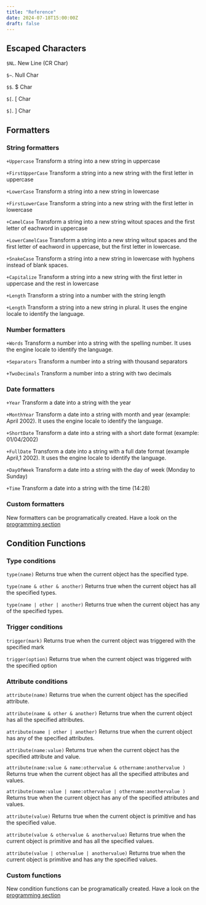 ```yaml
---
title: "Reference"
date: 2024-07-18T15:00:00Z
draft: false
---
```


## Escaped Characters
`$NL`. New Line (CR Char)

`$~`. Null Char

`$$`. $ Char

`$[`. [ Char

`$]`. ] Char


## Formatters ##
### String formatters ###
`+Uppercase`
Transform a string into a new string in uppercase

`+FirstUpperCase`
Transform a string into a new string with the first letter in uppercase

`+LowerCase`
Transform a string into a new string in lowercase

`+FirstLowerCase`
Transform a string into a new string with the first letter in lowercase

`+CamelCase`
Transform a string into a new string witout spaces and the first letter of eachword in uppercase

`+LowerCamelCase`
Transform a string into a new string witout spaces and the first letter of eachword in uppercase, but the first letter in lowercase.

`+SnakeCase`
Transform a string into a new string in lowercase with hyphens instead of blank spaces.

`+Capitalize`
Transform a string into a new string with the first letter in uppercase and the rest in lowercase

`+Length`
Transform a string into a number with the string length

`+Length`
Transform a string into a new string in plural. It uses the engine locale to identify the language.

### Number formatters ###
`+Words`
Transform a number into a string with the spelling number. It uses the engine locale to identify the language.

`+Separators`
Transform a number into a string with thousand separators

`+TwoDecimals`
Transform a number into a string with two decimals

### Date formatters ###
`+Year`
Transform a date into a string with the year

`+MonthYear`
Transform a date into a string with month and year (example: April 2002). It uses the engine locale to identify the language.

`+ShortDate`
Transform a date into a string with a short date format (example: 01/04/2002)

`+FullDate`
Transform a date into a string with a full date format (example April,1 2002). It uses the engine locale to identify the language.

`+DayOfWeek`
Transform a date into a string with the day of week (Monday to Sunday)

`+Time`
Transform a date into a string with the time (14:28)

### Custom formatters ###
New formatters can be programatically created. Have a look on the [programming section](../programming)


## Condition Functions ##

### Type conditions ###

`type(name)`
Returns true when the current object has the specified type.

`type(name & other & another)`
Returns true when the current object has all the specified types.

`type(name | other | another)`
Returns true when the current object has any of the specified types.

### Trigger conditions ###

`trigger(mark)`
Returns true when the current object was triggered with the specified mark 

`trigger(option)`
Returns true when the current object was triggered with the specified option 

### Attribute conditions ###

`attribute(name)`
Returns true when the current object has the specified attribute.

`attribute(name & other & another)`
Returns true when the current object has all the specified attributes.

`attribute(name | other | another)`
Returns true when the current object has any of the specified attributes.

`attribute(name:value)`
Returns true when the current object has the specified attribute and value.

`attribute(name:value & name:othervalue & othername:anothervalue )`
Returns true when the current object has all the specified attributes and values.

`attribute(name:value | name:othervalue | othername:anothervalue )`
Returns true when the current object has any of the specified attributes and values.

`attribute(value)`
Returns true when the current object is primitive and has the specified value.

`attribute(value & othervalue & anothervalue)`
Returns true when the current object is primitive and has all the specified values.

`attribute(value | othervalue | anothervalue)`
Returns true when the current object is primitive and has any the specified values.

### Custom functions ###
New condition functions can be programatically created. Have a look on the [programming section](../programming/_index.md)
